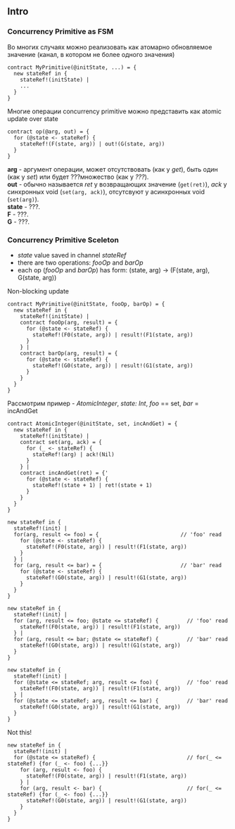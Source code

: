 ## Intro

### Concurrency Primitive as FSM

Во многих случаях можно реализовать как атомарно обновляемое значение (канал, в котором не более одного значения)
```
contract MyPrimitive(@initState, ...) = {
  new stateRef in {
    stateRef!(initState) |
    ...  
  }
}
```

Многие операции concurrency primitive можно представить как atomic update over state
```
contract op(@arg, out) = {
  for (@state <- stateRef) {
    stateRef!(F(state, arg)) | out!(G(state, arg))
  }
}  
```
**arg** - аргумент операции, может отсутствовать (как у *get*), быть один (как у *set*) или будет ???множество (как у *???*).   
**out** - обычно называется *ret* у возвращающих значение (```get(ret)```), *ack* у синхронных void (```set(arg, ack)```), отсутсвуют у асинхронных void (```set(arg)```).   
**state** - ???.   
**F** - ???.   
**G** - ???.   

### Concurrency Primitive Sceleton
- *state* value saved in channel *stateRef*
- there are two operations: *fooOp* and *barOp*
- each op (*fooOp* and *barOp*) has form: (state, arg) -> (F(state, arg), G(state, arg))

Non-blocking update
```
contract MyPrimitive(@initState, fooOp, barOp) = {
  new stateRef in {
    stateRef!(initState) |
    contract fooOp(arg, result) = {
      for (@state <- stateRef) {
        stateRef!(F0(state, arg)) | result!(F1(state, arg))
      }
    } |
    contract barOp(arg, result) = {
      for (@state <- stateRef) {
        stateRef!(G0(state, arg)) | result!(G1(state, arg))
      }
    }  
  }
}
```

Рассмотрим пример - *AtomicInteger*, *state: Int*, *foo* == set, *bar* = incAndGet
```
contract AtomicInteger(@initState, set, incAndGet) = {
  new stateRef in {
    stateRef!(initState) |
    contract set(arg, ack) = {
      for (_ <- stateRef) {
        stateRef!(arg) | ack!(Nil)
      }
    } |
    contract incAndGet(ret) = {'
      for (@state <- stateRef) {
        stateRef!(state + 1) | ret!(state + 1)
      }
    }  
  }
}
```

```
new stateRef in {
  stateRef!(init) |
  for(arg, result <= foo) = {                          // 'foo' read
    for (@state <- stateRef) {                         
      stateRef!(F0(state, arg)) | result!(F1(state, arg))
    }
  } |
  for (arg, result <= bar) = {                         // 'bar' read
    for (@state <- stateRef) {
      stateRef!(G0(state, arg)) | result!(G1(state, arg))
    }
  }  
}
```

```
new stateRef in {
  stateRef!(init) |
  for (arg, result <= foo; @state <= stateRef) {         // 'foo' read
    stateRef!(F0(state, arg)) | result!(F1(state, arg))
  } |    
  for (arg, result <= bar; @state <= stateRef) {         // 'bar' read
    stateRef!(G0(state, arg)) | result!(G1(state, arg))
  }    
}
```

```
new stateRef in {
  stateRef!(init) |
  for (@state <= stateRef; arg, result <= foo) {         // 'foo' read
    stateRef!(F0(state, arg)) | result!(F1(state, arg))
  } |    
  for (@state <= stateRef; arg, result <= bar) {         // 'bar' read
    stateRef!(G0(state, arg)) | result!(G1(state, arg))
  }    
}
```

Not this!
```
new stateRef in {
  stateRef!(init) |
  for (@state <= stateRef) {                             // for(_ <= stateRef) {for (_ <- foo) {...}}
    for (arg, result <- foo) {
      stateRef!(F0(state, arg)) | result!(F1(state, arg))
    } |    
    for (arg, result <- bar) {                           // for(_ <= stateRef) {for (_ <- foo) {...}}
      stateRef!(G0(state, arg)) | result!(G1(state, arg))
    }    
  }  
}
```

